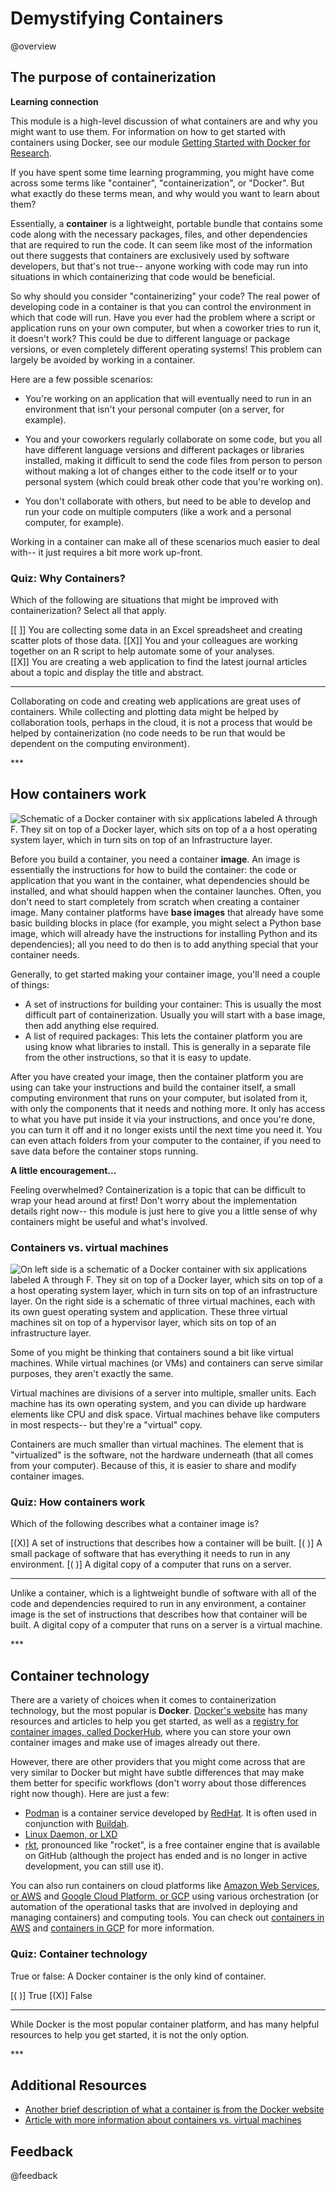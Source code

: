 <!--

author:   Meredith Lee
email:    leemc@chop.edu
version:  1.0.0
current_version_description: Initial version
module_type: standard
docs_version: 1.0.0
language: en
narrator: UK English Female
mode: Textbook

title: Demystifying Containers

comment: Containers can be a useful tool for reproducible workflows and collaboration. This module describes what containers are, why a researcher might want to use them, and what your options are for implementation. 

long_description: Writing code in multiple environments can be tricky. Collaboration can be hindered by different language versions, packages, and even operating systems. Developing code in containers can be a solution to this problem. In this module, we'll describe what containers are at a high level and discuss how they might be useful to researchers. 

estimated_time_in_minutes: 20

@pre_reqs
- some familiarity with programming is helpful, but not required
@end

@learning_objectives  
After completion of this module, learners will be able to:

- understand when it might be useful to use containers for research
- describe the basic concept of containerization
- identify several containerization implementations
@end

good_first_module: false

@sets_you_up_for 
- docker_101
@end

@depends_on_knowledge_available_in

@end
@version_history

@end

import: https://raw.githubusercontent.com/arcus/education_modules/templates_update/_module_templates/macros.md
-->

# Demystifying Containers

@overview

## The purpose of containerization

<div class = "learn-more">
<b style="color: rgb(var(--color-highlight));">Learning connection</b><br>

This module is a high-level discussion of what containers are and why you might want to use them. For information on how to get started with containers using Docker, see our module [Getting Started with Docker for Research](https://liascript.github.io/course/?https://raw.githubusercontent.com/arcus/education_modules/main/docker_101/docker_101.md#1).

</div>

If you have spent some time learning programming, you might have come across some terms like "container", "containerization", or "Docker". But what exactly do these terms mean, and why would you want to learn about them?

Essentially, a **container** is a lightweight, portable bundle that contains some code along with the necessary packages, files, and other dependencies that are required to run the code. It can seem like most of the information out there suggests that containers are exclusively used by software developers, but that's not true-- anyone working with code may run into situations in which containerizing that code would be beneficial. 

So why should you consider "containerizing" your code? The real power of developing code in a container is that you can control the environment in which that code will run. Have you ever had the problem where a script or application runs on your own computer, but when a coworker tries to run it, it doesn't work? This could be due to different language or package versions, or even completely different operating systems! This problem can largely be avoided by working in a container. 

Here are a few possible scenarios: 

- You're working on an application that will eventually need to run in an environment that isn't your personal computer (on a server, for example). 

- You and your coworkers regularly collaborate on some code, but you all have different language versions and different packages or libraries installed, making it difficult to send the code files from person to person without making a lot of changes either to the code itself or to your personal system (which could break other code that you're working on).

- You don't collaborate with others, but need to be able to develop and run your code on multiple computers (like a work and a personal computer, for example).

Working in a container can make all of these scenarios much easier to deal with-- it just requires a bit more work up-front. 

### Quiz: Why Containers?

Which of the following are situations that might be improved with containerization? Select all that apply. 

[[ ]] You are collecting some data in an Excel spreadsheet and creating scatter plots of those data.
[[X]] You and your colleagues are working together on an R script to help automate some of your analyses.  
[[X]] You are creating a web application to find the latest journal articles about a topic and display the title and abstract.
***
<div class = "answer">

Collaborating on code and creating web applications are great uses of containers. While collecting and plotting data might be helped by collaboration tools, perhaps in the cloud, it is not a process that would be helped by containerization (no code needs to be run that would be dependent on the computing environment).

</div>
***

## How containers work

![Schematic of a Docker container with six applications labeled A through F. They sit on top of a Docker layer, which sits on top of a a host operating system layer, which in turn sits on top of an Infrastructure layer.](media/docker-containerized-application.png)

Before you build a container, you need a container **image**. An image is essentially the instructions for how to build the container: the code or application that you want in the container, what dependencies should be installed, and what should happen when the container launches. Often, you don't need to start completely from scratch when creating a container image. Many container platforms have **base images** that already have some basic building blocks in place (for example, you might select a Python base image, which will already have the instructions for installing Python and its dependencies); all you need to do then is to add anything special that your container needs. 

Generally, to get started making your container image, you'll need a couple of things:

- A set of instructions for building your container: This is usually the most difficult part of containerization. Usually you will start with a base image, then add anything else required. 
- A list of required packages: This lets the container platform you are using know what libraries to install. This is generally in a separate file from the other instructions, so that it is easy to update. 

After you have created your image, then the container platform you are using can take your instructions and build the container itself, a small computing environment that runs on your computer, but isolated from it, with only the components that it needs and nothing more. It only has access to what you have put inside it via your instructions, and once you're done, you can turn it off and it no longer exists until the next time you need it. You can even attach folders from your computer to the container, if you need to save data before the container stops running. 

<div class = "care">
<b style="color: rgb(var(--color-highlight));">A little encouragement...</b><br>

Feeling overwhelmed? Containerization is a topic that can be difficult to wrap your head around at first! Don't worry about the implementation details right now-- this module is just here to give you a little sense of why containers might be useful and what's involved. 

</div>

### Containers vs. virtual machines

![On left side is a schematic of a Docker container with six applications labeled A through F. They sit on top of a Docker layer, which sits on top of a a host operating system layer, which in turn sits on top of an infrastructure layer. On the right side is a schematic of three virtual machines, each with its own guest operating system and application. These three virtual machines sit on top of a hypervisor layer, which sits on top of an infrastructure layer.](media/docker-containerized-and-vm.png)

Some of you might be thinking that containers sound a bit like virtual machines. While virtual machines (or VMs) and containers can serve similar purposes, they aren't exactly the same. 

Virtual machines are divisions of a server into multiple, smaller units. Each machine has its own operating system, and you can divide up hardware elements like CPU and disk space. Virtual machines behave like computers in most respects-- but they're a "virtual" copy.

Containers are much smaller than virtual machines. The element that is "virtualized" is the software, not the hardware underneath (that all comes from your computer). Because of this, it is easier to share and modify container images. 

### Quiz: How containers work

Which of the following describes what a container image is?

[(X)] A set of instructions that describes how a container will be built.
[( )] A small package of software that has everything it needs to run in any environment.
[( )] A digital copy of a computer that runs on a server. 
***
<div class = "answer">

Unlike a container, which is a lightweight bundle of software with all of the code and dependencies required to run in any environment, a container image is the set of instructions that describes how that container will be built. A digital copy of a computer that runs on a server is a virtual machine.  

</div>
***

## Container technology

There are a variety of choices when it comes to containerization technology, but the most popular is **Docker**. [Docker's website](https://www.docker.com/) has many resources and articles to help you get started, as well as a [registry for container images, called DockerHub](https://hub.docker.com/), where you can store your own container images and make use of images already out there. 

However, there are other providers that you might come across that are very similar to Docker but might have subtle differences that may make them better for specific workflows (don't worry about those differences right now though). Here are just a few:

- [Podman](https://podman.io/) is a container service developed by [RedHat](https://www.redhat.com/en). It is often used in conjunction with [Buildah](https://buildah.io/).
- [Linux Daemon, or LXD](https://linuxcontainers.org/)
- [rkt](https://github.com/rkt/rkt), pronounced like "rocket", is a free container engine that is available on GitHub (although the project has ended and is no longer in active development, you can still use it).

You can also run containers on cloud platforms like [Amazon Web Services, or AWS](https://aws.amazon.com/) and [Google Cloud Platform, or GCP](https://cloud.google.com/) using various orchestration (or automation of the operational tasks that are involved in deploying and managing containers) and computing tools. You can check out [containers in AWS](https://aws.amazon.com/containers/services/) and [containers in GCP](https://cloud.google.com/containers) for more information. 

### Quiz: Container technology

True or false: A Docker container is the only kind of container.

[( )] True
[(X)] False 
***
<div class = "answer">

While Docker is the most popular container platform, and has many helpful resources to help you get started, it is not the only option. 

</div>
***

## Additional Resources

- [Another brief description of what a container is from the Docker website](https://www.docker.com/resources/what-container/)
- [Article with more information about containers vs. virtual machines](https://www.atlassian.com/microservices/cloud-computing/containers-vs-vms) 

## Feedback

@feedback

